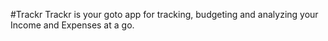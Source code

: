 #Trackr
Trackr is your goto app for tracking, budgeting and
analyzing your Income and Expenses at a go.